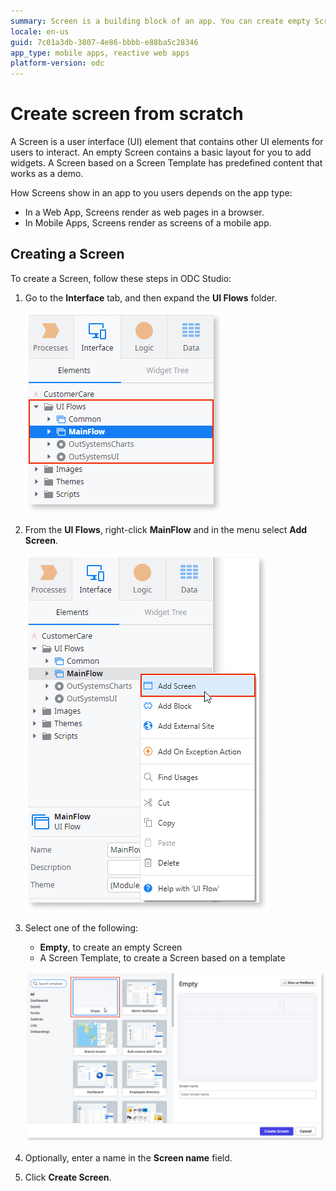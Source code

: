 ```yaml
---
summary: Screen is a building block of an app. You can create empty Screens or with some predefined content.
locale: en-us
guid: 7c01a3db-3807-4e86-bbbb-e88ba5c28346
app_type: mobile apps, reactive web apps
platform-version: odc
---
```


# Create screen from scratch

A Screen is a user interface (UI) element that contains other UI elements for users to interact. An empty Screen contains a basic layout for you to add widgets. A Screen based on a Screen Template has predefined content that works as a demo.

How Screens show in an app to you users depends on the app type:

* In a Web App, Screens render as web pages in a browser.
* In Mobile Apps, Screens render as screens of a mobile app.

## Creating a Screen

To create a Screen, follow these steps in ODC Studio:

1. Go to the **Interface** tab, and then expand the **UI Flows** folder.

    ![Interface tab UI Flows](images/interface-tab-ui-flows-odcs.png)

1. From the **UI Flows**, right-click **MainFlow** and in the menu select **Add Screen**.

    ![Add a Screen](images/add-screen-odcs.png)

1. Select one of the following:
    
    * **Empty**, to create an empty Screen
    * A Screen Template, to create a Screen based on a template

    ![create Blank Screen](images/create-blank-screen-odcs.png)

1. Optionally, enter a name in the **Screen name** field.

1. Click **Create Screen**.
